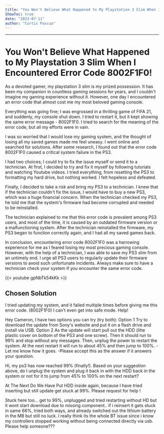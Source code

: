 ```yaml
---
title: "You Won't Believe What Happened to My Playstation 3 Slim When I Encountered Error Code 8002F1F0"
ShowToc: true 
date: "2023-07-11"
author: "Curtis Pascua"
---
```

*****
# You Won't Believe What Happened to My Playstation 3 Slim When I Encountered Error Code 8002F1F0!

As a devoted gamer, my playstation 3 slim is my prized possession. It has been my companion in countless gaming sessions for years, and I couldn't imagine my gaming experience without it. However, one day I encountered an error code that almost cost me my most beloved gaming console. 

Everything was going fine; I was engrossed in a thrilling game of FIFA 21, and suddenly, my console shut down. I tried to restart it, but it kept showing the same error message - 8002F1F0. I tried to search for the meaning of the error code, but all my efforts were in vain.

I was so worried that I would lose my gaming system, and the thought of losing all my saved games made me feel uneasy. I went online and searched for solutions. After some research, I found out that the error code 8002F1F0 caused a critical system failure in the PS3.

I had two choices; I could try to fix the issue myself or send it to a technician. At first, I decided to try and fix it myself by following tutorials and watching Youtube videos. I tried everything, from resetting the PS3 to formatting my hard drive, but nothing worked. I felt hopeless and defeated.

Finally, I decided to take a risk and bring my PS3 to a technician. I knew that if the technician couldn't fix the issue, I would have to buy a new PS3, which was a huge financial concern. When the technician checked my PS3, he told me that the system's firmware had become corrupted and needed to be reinstalled.

The technician explained to me that this error code is prevalent among PS3 users, and most of the time, it is caused by an outdated firmware version or a malfunctioning system. After the technician reinstalled the firmware, my PS3 began to function correctly again, and I had all my saved games back.

In conclusion, encountering error code 8002F1F0 was a harrowing experience for me as I feared losing my most precious gaming console. However, with the help of a technician, I was able to save my PS3 slim from an untimely end. I urge all PS3 users to regularly update their firmware versions to avoid such unfortunate incidents. Always make sure to have a technician check your system if you encounter the same error code.

{{< youtube gpNbTk54kKk >}} 



## Chosen Solution
 I tried updating my system, and it failed multiple times before giving me this error code. (8002F1F0) I can't even get into safe mode. Help!

 Hey Cameron, I have two options you can try (try both):
Option 1
Try to download the update from Sony's website and put it on a flash drive and install via USB.
Option 2
As the update will start pull out the HDD (litte plastic cover on bottom of the PS3 and one screw). Then it should run to 99% and stop without any messages. Then, unplug the power to restart the system. At the next restart it will run to about 45% and then jump to 100%.
-Let me know how it goes.
-Please accept this as the answer if it answers your question.

 Hi, my ps3 has now reached 99% (finally!). Based on your suggestion above, do I unplug the system and plug it back in with the HDD back in the system or not for it to jump from 45% to 100% on the next restart?

 At The Next Do We Have Put HDD inside again, because I have tried inserting but still update get stuck at 99%. Please request for help !

 Stuck here too... get to 99%, unplugged and tried restarting without HD but it wont start download due to missing component.. if i reinsert it gets stuck in same 66%, tried both ways, and already switched out the lithium battery in the MB but still no luck. I really think its the whole BT issue since i know my controllers stopped working without being connected directly via usb. Please help someone???




